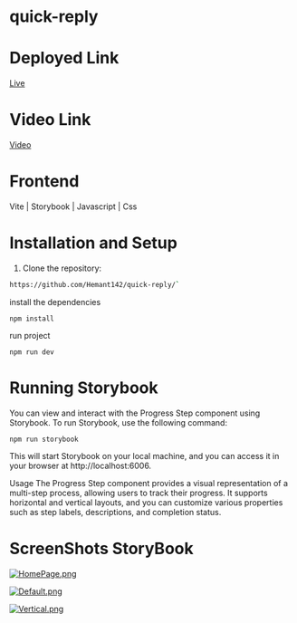 # quick-reply 


# Deployed Link
 [Live](https://quick-reply-pi.vercel.app/)
 
# Video Link
  [Video](https://drive.google.com/file/d/1S7K1UGRZfBnBSTZMyvVMk3LvLGx70AXn/view?usp=sharing)
  
# Frontend

Vite | Storybook | Javascript | Css


# Installation and Setup
1. Clone the repository:

```bash
https://github.com/Hemant142/quick-reply/` 
```
install the dependencies
```
npm install
```
run project
```
npm run dev
```
# Running Storybook
You can view and interact with the Progress Step component using Storybook. To run Storybook, use the following command:
```
npm run storybook
```

This will start Storybook on your local machine, and you can access it in your browser at http://localhost:6006.

Usage The Progress Step component provides a visual representation of a multi-step process, allowing users to track their progress. It supports horizontal and vertical layouts, and you can customize various properties such as step labels, descriptions, and completion status.

# ScreenShots  StoryBook

[![HomePage.png](https://i.postimg.cc/C1LBwcPb/HomePage.png)](https://postimg.cc/Lqw6T3Ms)


[![Default.png](https://i.postimg.cc/YSmV9GMb/Default.png)](https://postimg.cc/Lq2vQsq1)


[![Vertical.png](https://i.postimg.cc/pLbtvg9n/Vertical.png)](https://postimg.cc/zVjQS2FJ)

